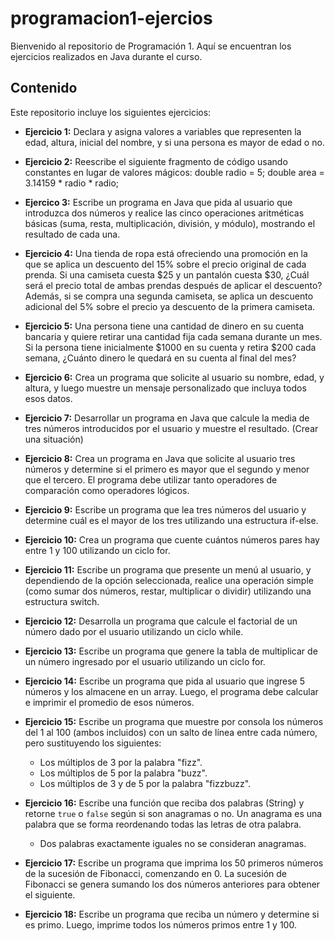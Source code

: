 # programacion1-ejercios

Bienvenido al repositorio de Programación 1. Aquí se encuentran los ejercicios realizados en Java durante el curso.

## Contenido

Este repositorio incluye los siguientes ejercicios:

- **Ejercicio 1:** Declara y asigna valores a variables que representen la edad, altura, inicial del nombre, y si una persona es mayor de edad o no.

- **Ejercicio 2:** Reescribe el siguiente fragmento de código usando constantes en lugar de valores mágicos: double radio = 5;
double area = 3.14159 * radio * radio;

- **Ejercico 3:** Escribe un programa en Java que pida al usuario que introduzca dos números y realice las cinco operaciones aritméticas básicas (suma, resta, multiplicación, división, y módulo), mostrando el resultado de cada una.

- **Ejercicio 4:** Una tienda de ropa está ofreciendo una promoción en la que se aplica un descuento del 15% sobre el precio original de cada prenda. Si una camiseta cuesta $25 y un pantalón cuesta $30, ¿Cuál será el precio total de ambas prendas después de aplicar el descuento? Además, si se compra una segunda camiseta, se aplica un descuento adicional del 5% sobre el precio ya descuento de la primera camiseta.

- **Ejercicio 5:** Una persona tiene una cantidad de dinero en su cuenta bancaria y quiere retirar una cantidad fija cada semana durante un mes. Si la persona tiene inicialmente $1000 en su cuenta y retira $200 cada semana, ¿Cuánto dinero le quedará en su cuenta al final del mes?

- **Ejercicio 6:** Crea un programa que solicite al usuario su nombre, edad, y altura, y luego muestre un mensaje personalizado que incluya todos esos datos.

- **Ejercicio 7:** Desarrollar un programa en Java que calcule la media de tres números introducidos por el usuario y muestre el resultado. (Crear una situación)

- **Ejercicio 8:** Crea un programa en Java que solicite al usuario tres números y determine si el primero es mayor que el segundo y menor que el tercero. El programa debe utilizar tanto operadores de comparación como operadores lógicos.

- **Ejercicio 9:** Escribe un programa que lea tres números del usuario y determine cuál es el mayor de los tres utilizando una estructura if-else.

- **Ejercicio 10:** Crea un programa que cuente cuántos números pares hay entre 1 y 100 utilizando un ciclo for.

- **Ejercicio 11:** Escribe un programa que presente un menú al usuario, y dependiendo de la opción seleccionada, realice una operación simple (como sumar dos números, restar, multiplicar o dividir) utilizando una estructura switch.

- **Ejercicio 12:** Desarrolla un programa que calcule el factorial de un número dado por el usuario utilizando un ciclo while.

- **Ejercicio 13:** Escribe un programa que genere la tabla de multiplicar de un número ingresado por el usuario utilizando un ciclo for.

- **Ejercicio 14:** Escribe un programa que pida al usuario que ingrese 5 números y los almacene en un array. Luego, el programa debe calcular e imprimir el promedio de esos números.

- **Ejercicio 15:** Escribe un programa que muestre por consola los números del 1 al 100 (ambos incluidos) con un salto de línea entre cada número, pero sustituyendo los siguientes:

    - Los múltiplos de 3 por la palabra "fizz".
    - Los múltiplos de 5 por la palabra "buzz".
    - Los múltiplos de 3 y de 5 por la palabra "fizzbuzz".

- **Ejercicio 16:** Escribe una función que reciba dos palabras (String) y retorne `true` o `false` según si son anagramas o no. Un anagrama es una palabra que se forma reordenando todas las letras de otra palabra.

    - Dos palabras exactamente iguales no se consideran anagramas.

- **Ejercicio 17:** Escribe un programa que imprima los 50 primeros números de la sucesión de Fibonacci, comenzando en 0. La sucesión de Fibonacci se genera sumando los dos números anteriores para obtener el siguiente.

- **Ejercicio 18:** Escribe un programa que reciba un número y determine si es primo. Luego, imprime todos los números primos entre 1 y 100.

